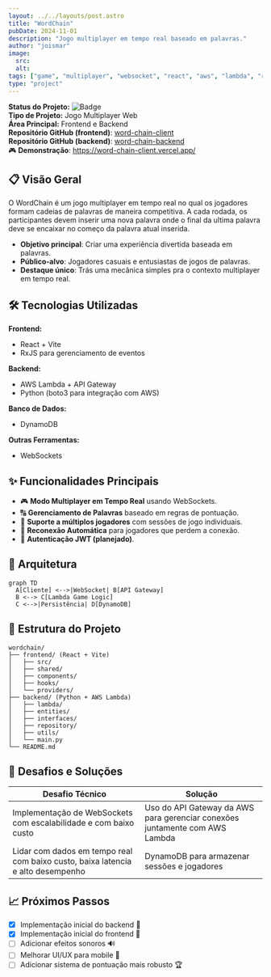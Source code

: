 ```yaml
---
layout: ../../layouts/post.astro
title: "WordChain"
pubDate: 2024-11-01
description: "Jogo multiplayer em tempo real baseado em palavras."
author: "joismar"
image:
  src:
  alt:
tags: ["game", "multiplayer", "websocket", "react", "aws", "lambda", "real world", "frontend"]
type: "project"
---
```

**Status do Projeto:** ![Badge](https://img.shields.io/badge/Status-Em%20Desenvolvimento-yellow) \
**Tipo de Projeto:** Jogo Multiplayer Web \
**Área Principal:** Frontend e Backend \
**Repositório GitHub (frontend)**: [word-chain-client](https://github.com/joismar/word-chain-client) \
**Repositório GitHub (backend)**: [word-chain-backend](https://github.com/joismar/word-chain-backend) \
🎮 **Demonstração**: https://word-chain-client.vercel.app/

## 📋 Visão Geral
O WordChain é um jogo multiplayer em tempo real no qual os jogadores formam cadeias de palavras de maneira competitiva. A cada rodada, os participantes devem inserir uma nova palavra onde o final da ultima palavra deve se encaixar no começo da palavra atual inserida. 

- **Objetivo principal**: Criar uma experiência divertida baseada em palavras.
- **Público-alvo**: Jogadores casuais e entusiastas de jogos de palavras.
- **Destaque único**: Trás uma mecânica simples pra o contexto multiplayer em tempo real.

## 🛠️ Tecnologias Utilizadas
**Frontend:**  
- React + Vite  
- RxJS para gerenciamento de eventos  

**Backend:**  
- AWS Lambda + API Gateway  
- Python (boto3 para integração com AWS)  

**Banco de Dados:**  
- DynamoDB  

**Outras Ferramentas:**  
- WebSockets  

## ✨ Funcionalidades Principais
- 🎮 **Modo Multiplayer em Tempo Real** usando WebSockets.
- 🔠 **Gerenciamento de Palavras** baseado em regras de pontuação.
- 👥 **Suporte a múltiplos jogadores** com sessões de jogo individuais.
- 🔄 **Reconexão Automática** para jogadores que perdem a conexão.
- 🔐 **Autenticação JWT (planejado)**.

## 🧩 Arquitetura
```mermaid
graph TD
  A[Cliente] <-->|WebSocket| B[API Gateway]
  B <--> C[Lambda Game Logic]
  C <-->|Persistência| D[DynamoDB]
```

## 📂 Estrutura do Projeto
```tree
wordchain/
├── frontend/ (React + Vite)
│   ├── src/
│   ├── shared/
│   ├── components/
│   ├── hooks/
│   └── providers/
├── backend/ (Python + AWS Lambda)
│   ├── lambda/
│   ├── entities/
│   ├── interfaces/
│   ├── repository/
│   ├── utils/
│   └── main.py
└── README.md
```

## 🚀 Desafios e Soluções
| Desafio Técnico | Solução |
|-----------------|---------|
| Implementação de WebSockets com escalabilidade e com baixo custo | Uso do API Gateway da AWS para gerenciar conexões juntamente com AWS Lambda |
| Lidar com dados em tempo real com baixo custo, baixa latencia e alto desempenho | DynamoDB para armazenar sessões e jogadores |

## 📈 Próximos Passos
- [x] Implementação inicial do backend 🎯
- [x] Implementação inicial do frontend 🎨
- [ ] Adicionar efeitos sonoros 🔊
- [ ] Melhorar UI/UX para mobile 📱
- [ ] Adicionar sistema de pontuação mais robusto 🏆